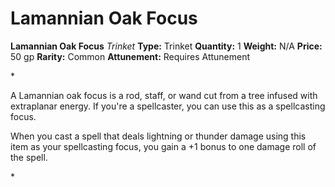 # Lamannian Oak Focus

**Lamannian Oak Focus**
_Trinket_
**Type:** Trinket
**Quantity:** 1
**Weight:** N/A
**Price:** 50 gp
**Rarity:** Common
**Attunement:** Requires Attunement

*<p>A Lamannian oak focus is a rod, staff, or wand cut from a tree infused with extraplanar energy. If you're a spellcaster, you can use this as a spellcasting focus.

When you cast a spell that deals lightning or thunder damage using this item as your spellcasting focus, you gain a +1 bonus to one damage roll of the spell.</p>*